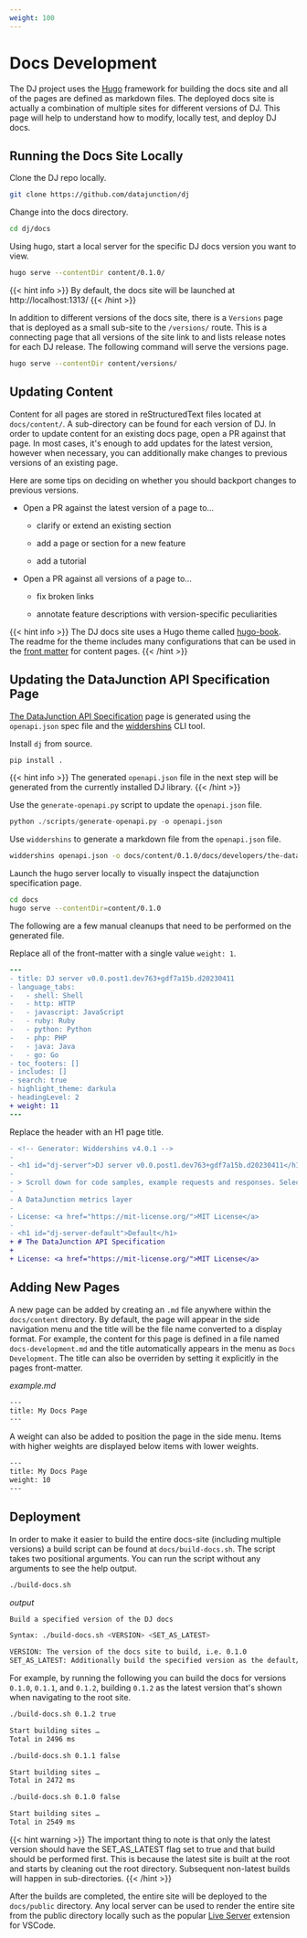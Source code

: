 ```yaml
---
weight: 100
---
```


# Docs Development

The DJ project uses the [Hugo](https://gohugo.io/) framework for building the docs site and all of the pages are defined as
markdown files. The deployed docs site is actually a combination of multiple sites for different versions
of DJ. This page will help to understand how to modify, locally test, and deploy DJ docs.

## Running the Docs Site Locally

Clone the DJ repo locally.

```sh
git clone https://github.com/datajunction/dj
```

Change into the docs directory.

```sh
cd dj/docs
```

Using hugo, start a local server for the specific DJ docs version you want to view.

```sh
hugo serve --contentDir content/0.1.0/
```

{{< hint info >}}
By default, the docs site will be launched at http://localhost:1313/
{{< /hint >}}

In addition to different versions of the docs site, there is a `Versions` page that is deployed as a
small sub-site to the `/versions/` route. This is a connecting page that all versions of the site
link to and lists release notes for each DJ release. The following command will serve the versions page.

```sh
hugo serve --contentDir content/versions/
```

## Updating Content

Content for all pages are stored in reStructuredText files located at `docs/content/`. A sub-directory can
be found for each version of DJ. In order to update content for an existing docs page, open a PR against that page.
In most cases, it's enough to add updates for the latest version, however when necessary, you can additionally make
changes to previous versions of an existing page.

Here are some tips on deciding on whether you should backport changes to previous versions.

* Open a PR against the latest version of a page to...

  * clarify or extend an existing section

  * add a page or section for a new feature

  * add a tutorial

* Open a PR against all versions of a page to...

  * fix broken links

  * annotate feature descriptions with version-specific peculiarities

{{< hint info >}}
The DJ docs site uses a Hugo theme called [hugo-book](https://github.com/alex-shpak/hugo-book). The readme for the
theme includes many configurations that can be used in the [front matter](https://gohugo.io/content-management/front-matter/)
for content pages.
{{< /hint >}}

## Updating the DataJunction API Specification Page

[The DataJunction API Specification](../the-datajunction-api-specification) page is generated using the `openapi.json`
spec file and the [widdershins](https://github.com/Mermade/widdershins) CLI tool.

Install `dj` from source.
```py
pip install .
```
{{< hint info >}}
The generated `openapi.json` file in the next step will be generated from the currently installed DJ library.
{{< /hint >}}

Use the `generate-openapi.py` script to update the `openapi.json` file.
```py
python ./scripts/generate-openapi.py -o openapi.json
```

Use `widdershins` to generate a markdown file from the `openapi.json` file.
```sh
widdershins openapi.json -o docs/content/0.1.0/docs/developers/the-datajunction-api-specification.md --code=true --omitBody=true --summary=true
```

Launch the hugo server locally to visually inspect the datajunction specification page.
```sh
cd docs
hugo serve --contentDir=content/0.1.0
```

The following are a few manual cleanups that need to be performed on the generated file.

Replace all of the front-matter with a single value `weight: 1`.
```diff
---
- title: DJ server v0.0.post1.dev763+gdf7a15b.d20230411
- language_tabs:
-   - shell: Shell
-   - http: HTTP
-   - javascript: JavaScript
-   - ruby: Ruby
-   - python: Python
-   - php: PHP
-   - java: Java
-   - go: Go
- toc_footers: []
- includes: []
- search: true
- highlight_theme: darkula
- headingLevel: 2
+ weight: 11
---
```

Replace the header with an H1 page title.
```diff
- <!-- Generator: Widdershins v4.0.1 -->
- 
- <h1 id="dj-server">DJ server v0.0.post1.dev763+gdf7a15b.d20230411</h1>
- 
- > Scroll down for code samples, example requests and responses. Select a language for code samples from the tabs above or the mobile navigation menu.
- 
- A DataJunction metrics layer
- 
- License: <a href="https://mit-license.org/">MIT License</a>
- 
- <h1 id="dj-server-default">Default</h1>
+ # The DataJunction API Specification
+
+ License: <a href="https://mit-license.org/">MIT License</a>
```

## Adding New Pages

A new page can be added by creating an `.md` file anywhere within the `docs/content` directory. By default, the
page will appear in the side navigation menu and the title will be the file name converted to a display format. For
example, the content for this page is defined in a file named `docs-development.md` and the title automatically
appears in the menu as `Docs Development`. The title can also be overriden by setting it explicitly in the pages
front-matter.

*example.md*

```sh
---
title: My Docs Page
---
```

A weight can also be added to position the page in the side menu. Items with higher weights are displayed below items
with lower weights.

```sh
---
title: My Docs Page
weight: 10
---
```

## Deployment

In order to make it easier to build the entire docs-site (including multiple versions) a build script can be found
at `docs/build-docs.sh`. The script takes two positional arguments. You can run the script without any arguments
to see the help output.

```sh
./build-docs.sh
```
*output*
```sh
Build a specified version of the DJ docs

Syntax: ./build-docs.sh <VERSION> <SET_AS_LATEST>

VERSION: The version of the docs site to build, i.e. 0.1.0
SET_AS_LATEST: Additionally build the specified version as the default/latest docs site, i.e. true
```

For example, by running the following you can build the docs for versions `0.1.0`, `0.1.1`, and
`0.1.2`, building `0.1.2` as the latest version that's shown when navigating to the root site.

```sh
./build-docs.sh 0.1.2 true

Start building sites …
Total in 2496 ms

./build-docs.sh 0.1.1 false

Start building sites …
Total in 2472 ms

./build-docs.sh 0.1.0 false

Start building sites …
Total in 2549 ms
```

{{< hint warning >}}
The important thing to note is that only the latest version should have the SET_AS_LATEST flag set to true and
that build should be performed first. This is because the latest site is built at the root and starts by cleaning
out the root directory. Subsequent non-latest builds will happen in sub-directories.
{{< /hint >}}

After the builds are completed, the entire site will be deployed to the `docs/public` directory. Any local server
can be used to render the entire site from the public directory locally such as the popular
[Live Server](https://marketplace.visualstudio.com/items?itemName=ritwickdey.LiveServer) extension for VSCode.
